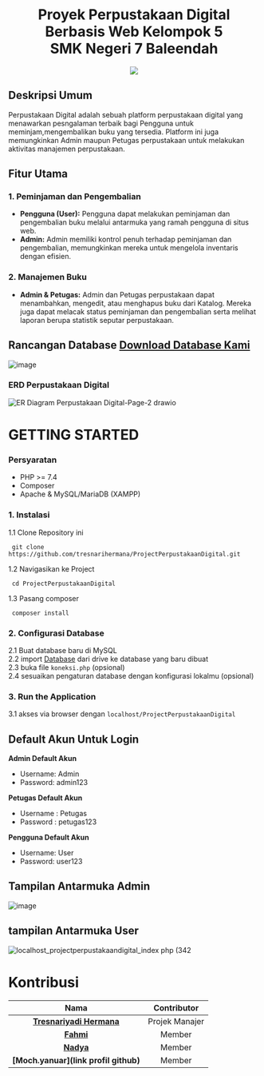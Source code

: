<div align="center">
  <h1 align="center">    Proyek Perpustakaan Digital Berbasis Web Kelompok 5<br/>
     SMK Negeri 7 Baleendah</h1>
  <img src="https://github.com/user-attachments/assets/81c3569b-9f4b-4638-a0db-728d6ef84333"></img>
</div>





## Deskripsi Umum
Perpustakaan Digital adalah sebuah platform perpustakaan digital yang menawarkan pesngalaman terbaik bagi Pengguna untuk meminjam,mengembalikan buku yang tersedia. Platform ini juga memungkinkan Admin maupun Petugas perpustakaan untuk melakukan aktivitas manajemen perpustakaan. 

## Fitur Utama

### 1. Peminjaman dan Pengembalian
- **Pengguna (User):** Pengguna dapat melakukan peminjaman dan pengembalian buku melalui antarmuka yang ramah pengguna di situs web.
- **Admin:** Admin memiliki kontrol penuh terhadap peminjaman dan pengembalian, memungkinkan mereka untuk mengelola inventaris dengan efisien.

### 2. Manajemen Buku
- **Admin & Petugas:** Admin dan Petugas perpustakaan dapat menambahkan, mengedit, atau menghapus buku dari Katalog. Mereka juga dapat melacak status peminjaman dan pengembalian serta melihat laporan berupa statistik seputar perpustakaan.


## Rancangan Database <a href="https://drive.google.com/file/d/15EHjidInHzv11ouUHfS5w1DIcoaoTOF1/view?usp=sharing">Download Database Kami</a>
![image](https://github.com/user-attachments/assets/73bd282a-f22d-471d-8ff3-eb042db9fe9c)

### ERD Perpustakaan Digital
![ER Diagram Perpustakaan Digital-Page-2 drawio](https://github.com/user-attachments/assets/9f6448b6-a71e-4287-ba79-22632d5bce58)




<!-- GETTING STARTED -->
# GETTING STARTED
### Persyaratan
- PHP >= 7.4
- Composer
- Apache & MySQL/MariaDB (XAMPP)


### 1. Instalasi
1.1 Clone Repository ini
 <pre><code> git clone https://github.com/tresnarihermana/ProjectPerpustakaanDigital.git </code></pre>
1.2 Navigasikan ke Project
 <pre><code> cd ProjectPerpustakaanDigital </code></pre>
1.3 Pasang composer
 <pre><code> composer install </code></pre>
 
### 2. Configurasi Database
2.1 Buat database baru di MySQL </br>
2.2 import <a href="https://drive.google.com/file/d/15EHjidInHzv11ouUHfS5w1DIcoaoTOF1/view?usp=sharing">Database</a> dari drive ke database yang baru dibuat </br>
2.3 buka file `koneksi.php` (opsional) </br>
2.4 sesuaikan pengaturan database dengan konfigurasi lokalmu (opsional) </br>

### 3. Run the Application
3.1 akses via browser dengan `localhost/ProjectPerpustakaanDigital`

## Default Akun Untuk Login
**Admin Default Akun**
- Username: Admin
- Password: admin123

**Petugas Default Akun**
- Username : Petugas
- Password : petugas123

**Pengguna Default Akun**
- Username: User
- Password: user123

## Tampilan Antarmuka Admin
![image](https://github.com/user-attachments/assets/c2455624-23aa-4c48-a387-ab3d9b1b6290)

## tampilan Antarmuka User
![localhost_projectperpustakaandigital_index php (342](https://github.com/user-attachments/assets/c2efc04d-b437-42ef-b9e5-01f3ad6a46b6)






<!-- CONTACT -->
# Kontribusi
| Nama |  Contributor |
| :---: |  :---: |
| **[Tresnariyadi Hermana](https://github.com/tresnarihermana)**   | Projek Manajer |
| **[Fahmi](https://github.com/ikanemo)**  | Member |
| **[Nadya](https://github.com/nadyanafisah)**  | Member |
| **[Moch.yanuar](link profil github)**   | Member |
